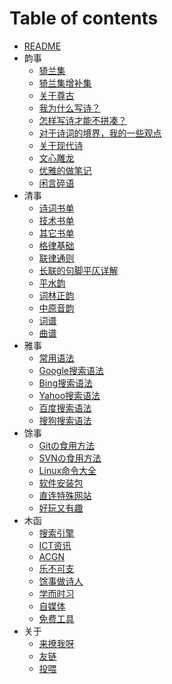 # Table of contents

- [README](README.md)
- 韵事
  - [猗兰集](韵事/01猗兰集.md)
  - [猗兰集增补集](韵事/01猗兰集增补集.md)
  - [关于尊古](韵事/02尊古.md)
  - [我为什么写诗？](韵事/03我为什么写诗？.md)
  - [怎样写诗才能不拼凑？](韵事/04怎样写诗才能不拼凑？.md)
  - [对于诗词的境界，我的一些观点](韵事/05对于诗词的境界，我的一些观点.md)
  - [关于现代诗](韵事/06关于现代诗.md)
  - [文心雕龙](韵事/07文心雕龙.md)
  - [优雅的做笔记](韵事/08一种优雅の笔记方式.md)
  - [闲言碎语](韵事/闲言碎语.md)
- 清事
  - [诗词书单](清事/诗词书单.md)
  - [技术书单](清事/技术书单.md)
  - [其它书单](清事/其它书单.md)
  - [格律基础](https://www.52shici.com/member_blog_detail.php?mem_id=97&id=4894)
  - [联律通则](https://www.52shici.com/posts.php?id=101636)
  - [长联的句脚平仄详解](https://www.52shici.com/posts.php?id=84589)
  - [平水韵](https://sou-yun.cn/QR.aspx)
  - [词林正韵](https://sou-yun.cn/QR.aspx?ci=*)
  - [中原音韵](https://sou-yun.cn/zyqr.aspx)
  - [词谱](https://sou-yun.cn/QueryCiTune.aspx)
  - [曲谱](https://sou-yun.cn/QueryQuTune.aspx)
- 雅事
  - [常用语法](雅事/01常用语法.md)
  - [Google搜索语法](雅事/02Google搜索语法.md)
  - [Bing搜索语法](雅事/03Bing搜索语法.md)
  - [Yahoo搜索语法](雅事/04Yahoo搜索语法.md)
  - [百度搜索语法](雅事/05百度搜索语法.md)
  - [搜狗搜索语法](雅事/06搜狗搜索语法.md)
- 馀事
  - [Gitの食用方法](馀事/01Gitの食用方法.md)
  - [SVNの食用方法](馀事/02SVNの食用方法.md)
  - [Linux命令大全](https://www.linuxcool.com/)
  - [软件安装包](馀事/software-download.md)
  - [直连特殊网站](馀事/特殊网站的直连方式.md)
  - [好玩又有趣](馀事/好玩又有趣.md)
- 木函
  - [搜索引擎](木函/搜索引擎.md)
  - [ICT资讯](木函/ICT资讯.md)
  - [ACGN](木函/ACGN.md)
  - [乐不可支](木函/乐不可支.md)
  - [馀事做诗人](木函/馀事做诗人.md)
  - [学而时习](木函/学而时习.md)
  - [自媒体](木函/自媒体.md)
  - [免费工具](木函/Free.md)
- 关于
  - [来撩我呀](关于/About.md)
  - [友链](关于/Friends.md)
  - [投喂](关于/donate.md)